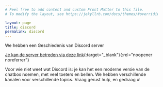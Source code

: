 ```yaml
---
# Feel free to add content and custom Front Matter to this file.
# To modify the layout, see https://jekyllrb.com/docs/themes/#overriding-theme-defaults

layout: page
title: discord
permalink: discord 
---
```


We hebben een Geschiedenis van Discord server

[Je kan de server betreden via deze link](https://discord.gg/Vp6NtZyaQh){:target="_blank"}{:rel="noopener noreferrer"}

Voor wie niet weet wat Discord is: je kan het een moderne versie van de chatbox noemen, met veel toeters en bellen. We hebben verschillende kanalen voor verschillende topics. Vraag gerust hulp, en gedraag u! 